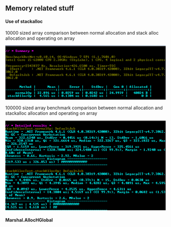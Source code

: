 ## Memory related stuff

#### Use of stackalloc

10000 sized array comparison between normal allocation and stack alloc allocation and operating on array

![10k](https://raw.githubusercontent.com/MonteFloyd/DotNetOptimizations/master/images/stackAllocTest.png)


100000 sized array benchmark comparison between normal allocation and stackalloc allocation and operating on array

![100k](https://raw.githubusercontent.com/MonteFloyd/DotNetOptimizations/master/images/stackalloc2.png)


#### Marshal.AllocHGlobal
